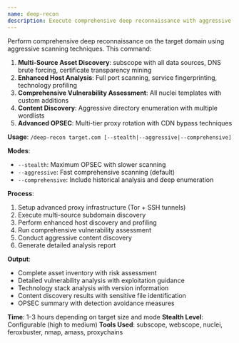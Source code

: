 ```yaml
---
name: deep-recon
description: Execute comprehensive deep reconnaissance with aggressive techniques and multi-source enumeration
---
```


Perform comprehensive deep reconnaissance on the target domain using aggressive scanning techniques. This command:

1. **Multi-Source Asset Discovery**: subscope with all data sources, DNS brute forcing, certificate transparency mining
2. **Enhanced Host Analysis**: Full port scanning, service fingerprinting, technology profiling
3. **Comprehensive Vulnerability Assessment**: All nuclei templates with custom additions
4. **Content Discovery**: Aggressive directory enumeration with multiple wordlists
5. **Advanced OPSEC**: Multi-tier proxy rotation with CDN bypass techniques

**Usage**: `/deep-recon target.com [--stealth|--aggressive|--comprehensive]`

**Modes**:
- `--stealth`: Maximum OPSEC with slower scanning
- `--aggressive`: Fast comprehensive scanning (default)
- `--comprehensive`: Include historical analysis and deep enumeration

**Process**:
1. Setup advanced proxy infrastructure (Tor + SSH tunnels)
2. Execute multi-source subdomain discovery
3. Perform enhanced host discovery and profiling
4. Run comprehensive vulnerability assessment
5. Conduct aggressive content discovery
6. Generate detailed analysis report

**Output**:
- Complete asset inventory with risk assessment
- Detailed vulnerability analysis with exploitation guidance
- Technology stack analysis with version information
- Content discovery results with sensitive file identification
- OPSEC summary with detection avoidance measures

**Time**: 1-3 hours depending on target size and mode
**Stealth Level**: Configurable (high to medium)
**Tools Used**: subscope, webscope, nuclei, feroxbuster, nmap, amass, proxychains